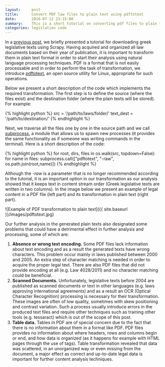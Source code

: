 ```yaml
---
layout:     post
title:      Convert PDF law files to plain text using pdftotext
date:       2016-07-12 13:15:00
summary:    This is a short tutorial on converting pdf files to plain text
categories: legislation code
--- 
```


In a [previous post](http://www.openlaws.gr/legislation/code/2015/06/22/scrapying-greek-laws/), we briefly presented a tutorial for downloading greek legislative texts using Scrapy. Having acquired and organized all law documents based on their year of publication, it is important to transform them in plain text format in order to start their analysis using natural language processing techniques. PDF is a format that is not easily processable and in order to perform the task of transformation, we introduce [pdftotext](http://linux.die.net/man/1/pdftotext), an open source utility for Linux, appropriate for such operations.

Below we present a short description of the code which implements the required transformation. The first step is to define the source (where the files exist) and the destination folder (where the plain texts will be stored). For example:

{% highlight python %}
    src = '/path/to/laws/folder/'
    text_dest = '/path/to/destination/'
{% endhighlight %}

Next, we traverse all the files one by one in the source path and we call [subprocess](https://docs.python.org/2/library/subprocess.html), a module that allows us to spawn new processes (it provides the same functionality as if someone was writing commands in the terminal). Here is a short description of the code:

{% highlight python %}
    for root, dirs, files in os.walk(src, topdown=False):
        for name in files:
            subprocess.call(["pdftotext", "-raw", os.path.join(root,name)])
{% endhighlight %}

Although the *-raw* is a parameter that is no longer recommended according to the tutorial, it is an important option in our transformation as our analysis showed that it keeps text in content stream order (Greek legislative texts are written in two columns). In the image below we present an example of legal content in a PDF file (left part) and its transformation in plain text (right part). 

![Example of PDF transformation to plain text]({{ site.baseurl }}/images/pdftotext.jpg)

Our further analysis in the generated plain texts also designated some problems that could have a detrimental effect in further analysis and processing, some of which are:

1. __Absence or wrong text encoding.__ Some PDF files lack information about text encoding and as a result the generated texts have wrong characters. This problem occur mainly in laws published between 2000 and 2005. An extra step of character matching is needed in order to acquire the proper legal text. There are also PDF files that did not provide encoding at all (e.g. Law 4028/2011) and no character matching could be beneficial.
2. __Scanned Documents.__ Unfortunately, legislative texts before 2004 are published as scanned documents or text in other languages (e.g. laws approving international agreements) and as a result an OCR (Optical Character Recognition) processing is necessary for their transformation. These images are often of low quality, sometimes with skew positioning and contrast variation. Such a process usually introduce errors in the produced text files and require other techniques such as training other tools (e.g. tessaract) which is out of the scope of this post. 
3. __Table data.__ Tables in PDF are of special concern due to the fact that there is no information about them in a format like PDF. PDF files provides no information about where headers, rows and columns begin or end, and how data is organized (as it happens for example with HTML pages through the use of tags). Table transformation revealed that data was scattered, in an unorganized way or even missing from the document, a major effect as correct and up-to-date legal data is important for further content analysis techniques. 
